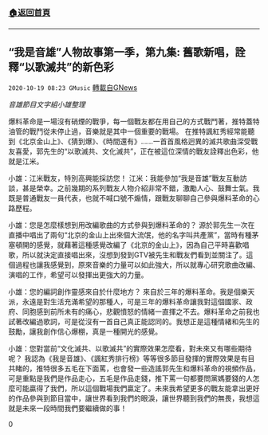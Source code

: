 ###  [:house:返回首頁](https://github.com/ourhimalayas/txt)
---

## “我是音雄”人物故事第一季，第九集: 舊歌新唱，詮釋“以歌滅共”的新色彩
`2020-10-19 08:23 GMusic` [轉載自GNews](https://gnews.org/zh-hant/432741/)

*音雄節目文字組小雄整理*

爆料革命是一場沒有硝煙的戰爭，每一個戰友都在用自己的方式戰鬥著，推特蓋特油管的戰鬥從未停止過，音樂就是其中一個重要的戰場。
在推特諷紅秀經常能聽到《北京金山上》、《猜到爆》、《時間還有》……一首首風格迥異的滅共歌曲深受戰友喜愛，郭先生的“以歌滅共、文化滅共”，正在被這位深情的戰友詮釋出色彩，他就是江米。



小雄：江米戰友，特別高興能採訪您！
江米：我能參加“我是音雄”戰友互動訪談，甚是榮幸。之前幾期的系列戰友人物介紹非常不錯，激勵人心、鼓舞士氣。我既是普通戰友一員代表，也就不喊口號不煽情，跟戰友聊聊自己參與爆料革命的心路歷程。

小雄：您是怎麼樣想到用改編歌曲的方式參與到爆料革命的？
源於郭先生一次在直播中唱出了兩句“北京的金山上出來個大流氓，他的名字叫共產黨”，當時有種茅塞頓開的感覺，就藉著這種感覺改編了《北京的金山上》，因為自己平時喜歡唱歌，所以就決定直接唱出來，沒想到發到GTV被先生和戰友們看到並關注了。這個過程也讓我感覺到，原來音樂的力量可以如此強大，所以就專心研究歌曲改編、演唱的工作，希望可以發揮出更強大的力量。

小雄：您的編詞創作靈感來自於什麼地方？
來自於三年的爆料革命。我是個樂天派，永遠是對生活充滿希望的那種人，可是三年的爆料革命讓我對這個國家、政府、同胞感到前所未有的痛心，悲觀憤怒的情緒一直揮之不去。爆料革命之前我也試著改編過歌詞，可是從沒有一首自己真正能認同的。我想正是這種情緒和先生的鼓勵，讓我創作信心爆棚，真是一種開光的感覺。

小雄：您對當前“文化滅共、以歌滅共”的實際效果怎麼看，對未來又有哪些期待呢？
我認為《我是音雄》、《諷紅秀排行榜》等等很多節目發揮的實際效果是有目共睹的，推特很多五毛在下面罵，也會發一些造謠郭先生和爆料革命的視頻作品，可是重點是我們是作品走心，五毛是作品走錢，推下罵一句都要問黨媽要錢的人怎麼可能贏得了我們，所以這個戰場我們贏定了。未來我希望更多的戰友能拿出更好的作品參與到節目當中，讓世界看到我們的眼淚，讓世界聽到我們的無畏，我想這就是未來一段時間我們要繼續做的事！

0
